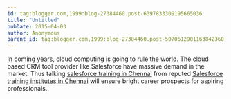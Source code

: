 ```yaml
---
id: tag:blogger.com,1999:blog-27384460.post-6397833309195665036
title: "Untitled"
pubDate: 2015-04-03
author: Anonymous
parent_id: tag:blogger.com,1999:blog-27384460.post-5070612901163842360
---
```


In coming years, cloud computing is going to rule the world. The cloud based CRM tool provider like Salesforce have massive demand in the market. Thus talking [salesforce training in Chennai](http://www.fita.in/cloud-computing-training-in-chennai/) from reputed [Salesforce training institutes in Chennai](http://www.fita.in/cloud-computing-training-in-chennai/) will ensure bright career prospects for aspiring professionals.